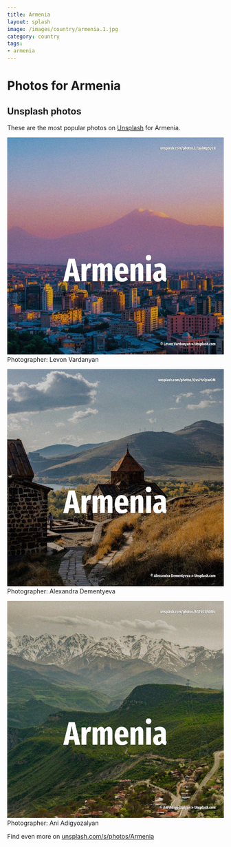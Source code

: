 ```yaml
---
title: Armenia
layout: splash
image: /images/country/armenia.1.jpg
category: country
tags:
- armenia
---
```

# Photos for Armenia
 
## Unsplash photos
These are the most popular photos on [Unsplash](https://unsplash.com) for Armenia.
 
![Armenia](/images/country/armenia.1.jpg)
Photographer:  Levon Vardanyan
 
![Armenia](/images/country/armenia.2.jpg)
Photographer:  Alexandra Dementyeva
 
![Armenia](/images/country/armenia.3.jpg)
Photographer:  Ani Adigyozalyan
 
Find even more on [unsplash.com/s/photos/Armenia](https://unsplash.com/s/photos/Armenia)
 
